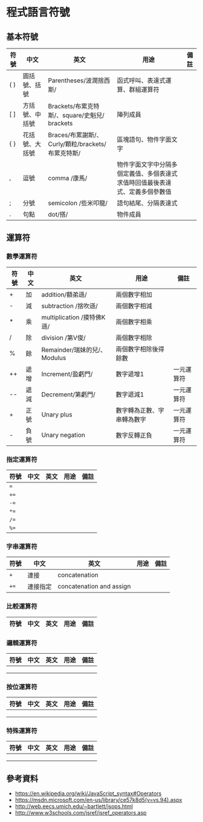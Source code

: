 # 程式語言符號

## 基本符號

| 符號 | 中文 | 英文 | 用途  | 備註  |
|---|---|---|---|---|
| ( ) | 圓括號、括號  | Parentheses/波潤捨西斯/  | 函式呼叫、表達式運算、群組運算符 | |
| [ ] | 方括號、中括號 | Brackets/布累克特斯/、square/史魁兒/ brackets  | 陣列成員 | |
| { } | 花括號、大括號 | Braces/布累謝斯/、Curly/顆粒/brackets/布累克特斯/ | 區塊語句、物件字面文字 |   |
| , | 逗號 | comma /康馬/ | 物件字面文字中分隔多個定義值、多個表達式求值時回值最後表達式、定義多個參數值 |   |
| ; |  分號 | semicolon /些米叩龍/ | 語句結尾、分隔表達式 |   |
| . | 句點 | dot/搭/ | 物件成員 |   |

## 運算符

### 數學運算符

| 符號 | 中文 | 英文 | 用途  | 備註  |
|---|---|---|---|---|
| + | 加  | addition/額弟遜/  | 兩個數字相加 |   |
| - | 減  | subtraction /捨吹遜/  | 兩個數字相減  |   |
| * | 乘  | multiplication /摸特佛K遜/  | 兩個數字相乘  |   |
| / | 除  | division /第V俊/ | 兩個數字相除  |   |
| % | 餘  | Remainder/瑞妹的兒/、Modulus | 兩個數字相除後得餘數 |   |
| ++ | 遞增  | Increment/盈虧門/  | 數字遞增1  |  一元運算符 |
| -- | 遞減  | Decrement/第虧門/  | 數字遞減1  | 一元運算符  |
| +  | 正號 | Unary plus  | 數字轉為正數、字串轉為數字 | 一元運算符  |
| -  | 負號 | Unary negation  | 數字反轉正負 | 一元運算符  |

### 指定運算符

| 符號 | 中文 | 英文 | 用途  | 備註  |
|---|---|---|---|---|
| `=`  |   |   |   |   |
| `+=` |   |   |   |   |
| `-=` |   |   |   |   |
| `*=`  |   |   |   |   |
| `/=`  |   |   |   |   |
| `%=`  |   |   |   |   |

### 字串運算符

| 符號 | 中文 | 英文 | 用途  | 備註  |
|---|---|---|---|---|
| `+` | 連接  | concatenation  |   |   |
| `+=` | 連接指定  | concatenation and assign |   |   |

### 比較運算符

| 符號 | 中文 | 英文 | 用途  | 備註  |
|---|---|---|---|---|


### 邏輯運算符

| 符號 | 中文 | 英文 | 用途  | 備註  |
|---|---|---|---|---|
|   |   |   |   |   |
|   |   |   |   |   |
|   |   |   |   |   |

### 按位運算符

| 符號 | 中文 | 英文 | 用途  | 備註  |
|---|---|---|---|---|
|   |   |   |   |   |
|   |   |   |   |   |
|   |   |   |   |   |

### 特殊運算符

| 符號 | 中文 | 英文 | 用途  | 備註  |
|---|---|---|---|---|
|   |   |   |   |   |
|   |   |   |   |   |
|   |   |   |   |   |

## 參考資料

- https://en.wikipedia.org/wiki/JavaScript_syntax#Operators
- https://msdn.microsoft.com/en-us/library/ce57k8d5(v=vs.94).aspx
- http://web.eecs.umich.edu/~bartlett/jsops.html
- http://www.w3schools.com/jsref/jsref_operators.asp
